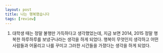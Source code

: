 ```yaml
---
layout: post
title: 나는 행복했습니다
tags: [review]
---
```


1. 대학생 때는 정말 불행만 가득하다고 생각했었는데, 지금 보면 2014, 2015 정말 행복한 하루하루를 보냈구나라는 생각을 하게 되었다. 행복이 무엇인지 생각하고 어떤 사람들과 어울리고 나를 꾸미고 그러한 시간들을 가졌다는 생각을 하게 되었다.